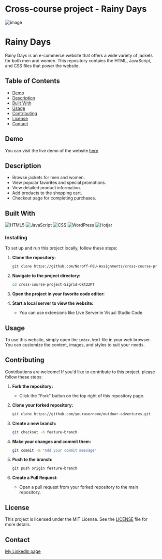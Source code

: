 # Cross-course project - Rainy Days

![image](https://sigrid-okt22pt-wct-assignment.netlify.app/assets/images/frontpage_screen.png)

# Rainy Days

Rainy Days is an e-commerce website that offers a wide variety of jackets for both men and women. This repository contains the HTML, JavaScript, and CSS files that power the website.

## Table of Contents

- [Demo](#demo)
- [Description](#Description)
- [Built With](#Built-With)
- [Usage](#usage)
- [Contributing](#contributing)
- [License](#license)
- [Contact](#contact)

## Demo

You can visit the live demo of the website [here](https://sigrid-okt22pt-wct-assignment.netlify.app/).

## Description

- Browse jackets for men and women.
- View popular favorites and special promotions.
- View detailed product information.
- Add products to the shopping cart.
- Checkout page for completing purchases.

## Built With

![HTML5](https://img.shields.io/badge/html5-%23E34F26.svg?style=for-the-badge&logo=html5&logoColor=white)
![JavaScript](https://img.shields.io/badge/javascript-%23323330.svg?style=for-the-badge&logo=javascript&logoColor=%23F7DF1E)
![CSS](https://img.shields.io/badge/css-%231572B6.svg?style=for-the-badge&logo=css&logoColor=white)
![WordPress](https://img.shields.io/badge/WordPress-%23117AC9.svg?style=for-the-badge&logo=WordPress&logoColor=white)
![Hotjar](https://img.shields.io/badge/hotjar-%23FF0000.svg?style=for-the-badge&logo=hotjar&logoColor=white)


### Installing

To set up and run this project locally, follow these steps:

1. **Clone the repository:**
    ```sh
    git clone https://github.com/Noroff-FEU-Assignments/cross-course-project-Sigrid-Okt22PT.git
    ```

2. **Navigate to the project directory:**
    ```sh
    cd cross-course-project-Sigrid-Okt22PT
    ```

3. **Open the project in your favorite code editor:**

4. **Start a local server to view the website:**
    - You can use extensions like Live Server in Visual Studio Code.

## Usage

To use this website, simply open the `index.html` file in your web browser. You can customize the content, images, and styles to suit your needs.


## Contributing

Contributions are welcome! If you'd like to contribute to this project, please follow these steps:

1. **Fork the repository:**
    - Click the "Fork" button on the top right of this repository page.

2. **Clone your forked repository:**
    ```sh
    git clone https://github.com/yourusername/outdoor-adventures.git
    ```

3. **Create a new branch:**
    ```sh
    git checkout -b feature-branch
    ```

4. **Make your changes and commit them:**
    ```sh
    git commit -m "Add your commit message"
    ```

5. **Push to the branch:**
    ```sh
    git push origin feature-branch
    ```

6. **Create a Pull Request:**
    - Open a pull request from your forked repository to the main repository.

## License

This project is licensed under the MIT License. See the [LICENSE](LICENSE) file for more details.

## Contact

[My LinkedIn page](https://www.linkedin.com/in/sigrid-johanne-husev%C3%A5g-132513a5/)